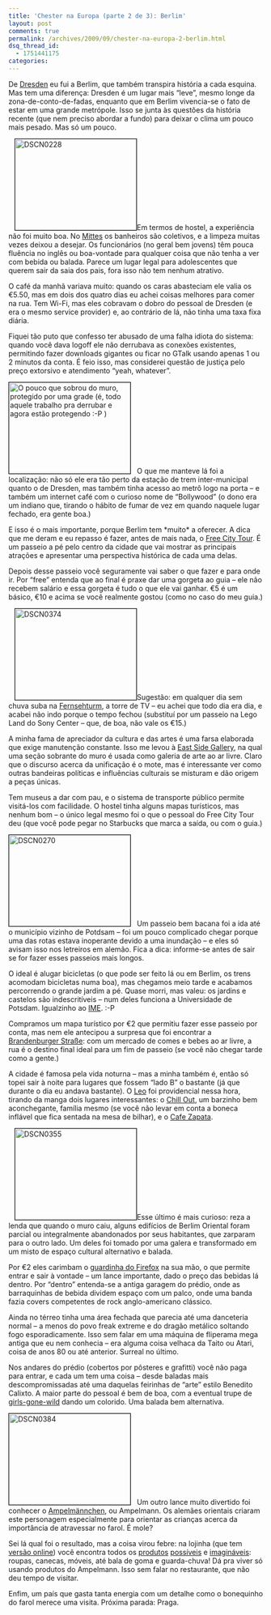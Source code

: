```yaml
---
title: 'Chester na Europa (parte 2 de 3): Berlim'
layout: post
comments: true
permalink: /archives/2009/09/chester-na-europa-2-berlim.html
dsq_thread_id:
  - 1751441175
categories:
---
```

De [Dresden][1] eu fui a Berlim, que também transpira história a cada esquina. Mas tem uma diferença: Dresden é um lugar mais &#8220;leve&#8221;, mesmo longe da zona-de-conto-de-fadas, enquanto que em Berlim vivencia-se o fato de estar em uma grande metrópole. Isso se junta às questões da história recente (que nem preciso abordar a fundo) para deixar o clima um pouco mais pesado. Mas só um pouco.

[<img class="alignright right" style="border: 1px solid black;margin-left: 12px" src="http://farm4.static.flickr.com/3502/3844429706_a0c10e6d7c_m.jpg" alt="DSCN0228" width="240" height="180" />][2]Em termos de hostel, a experiência não foi muito boa. No [Mittes][3] os banheiros são coletivos, e a limpeza muitas vezes deixou a desejar. Os funcionários (no geral bem jovens) têm pouca fluência no inglês ou boa-vontade para qualquer coisa que não tenha a ver com bebida ou balada. Parece um lugar legal para adolescentes que querem sair da saia dos pais, fora isso não tem nenhum atrativo.

O café da manhã variava muito: quando os caras abasteciam ele valia os €5.50, mas em dois dos quatro dias eu achei coisas melhores para comer na rua. Tem Wi-Fi, mas eles cobravam o dobro do pessoal de Dresden (e era o mesmo service provider) e, ao contrário de lá, não tinha uma taxa fixa diária.

Fiquei tão puto que confesso ter abusado de uma falha idiota do sistema: quando você dava logoff ele não derrubava as conexões existentes, permitindo fazer downloads gigantes ou ficar no GTalk usando apenas 1 ou 2 minutos da conta. É feio isso, mas considerei questão de justiça pelo preço extorsivo e atendimento &#8220;yeah, whatever&#8221;.

[<img class="alignleft left" style="border: 1px solid black;margin-right: 12px" src="http://farm3.static.flickr.com/2668/3843604675_80efeaede9_m.jpg" alt="O pouco que sobrou do muro, protegido por uma grade (é, todo aquele trabalho pra derrubar e agora estão protegendo :-P )" width="240" height="180" />][4]O que me manteve lá foi a localização: não só ele era tão perto da estação de trem inter-municipal quanto o de Dresden, mas também tinha acesso ao metrô logo na porta &#8211; e também um internet café com o curioso nome de &#8220;Bollywood&#8221; (o dono era um indiano que, tirando o hábito de fumar de vez em quando naquele lugar fechado, era gente boa.)

E isso é o mais importante, porque Berlim tem \*muito\* a oferecer. A dica que me deram e eu repasso é fazer, antes de mais nada, o [Free City Tour][5]. É um passeio a pé pelo centro da cidade que vai mostrar as principais atrações e apresentar uma perspectiva histórica de cada uma delas.

Depois desse passeio você seguramente vai saber o que fazer e para onde ir. Por &#8220;free&#8221; entenda que ao final é praxe dar uma gorgeta ao guia &#8211; ele não recebem salário e essa gorgeta é tudo o que ele vai ganhar. €5 é um básico, €10 e acima se você realmente gostou (como no caso do meu guia.)

[<img class="alignright right" style="border: 1px solid black;margin-left: 12px" src="http://farm3.static.flickr.com/2623/3843883571_1c92f31da5_m.jpg" alt="DSCN0374" width="240" height="180" />][6]Sugestão: em qualquer dia sem chuva suba na [Fernsehturm][7], a torre de TV &#8211; eu achei que todo dia era dia, e acabei não indo porque o tempo fechou (substituí por um passeio na Lego Land do Sony Center &#8211; que, de boa, não vale os €15.)

A minha fama de apreciador da cultura e das artes é uma farsa elaborada que exige manutenção constante. Isso me levou à [East Side Gallery][8], na qual uma seção sobrante do muro é usada como galeria de arte ao ar livre. Claro que o discurso acerca da unificação é o mote, mas é interessante ver como outras bandeiras políticas e influências culturais se misturam e dão origem a peças únicas.

Tem museus a dar com pau, e o sistema de transporte público permite visitá-los com facilidade. O hostel tinha alguns mapas turísticos, mas nenhum bom &#8211; o único legal mesmo foi o que o pessoal do Free City Tour deu (que você pode pegar no Starbucks que marca a saída, ou com o guia.)

[<img class="alignleft left" style="border: 1px solid black;margin-right: 12px" src="http://farm3.static.flickr.com/2640/3844461484_e01cae5285_m.jpg" alt="DSCN0270" width="240" height="180" />][9]Um passeio bem bacana foi a ida até o município vizinho de Potdsam &#8211; foi um pouco complicado chegar porque uma das rotas estava inoperante devido a uma inundação &#8211; e eles só avisam isso nos letreiros em alemão. Fica a dica: informe-se antes de sair se for fazer esses passeios mais longos.

O ideal é alugar bicicletas (o que pode ser feito lá ou em Berlim, os trens acomodam bicicletas numa boa), mas chegamos meio tarde e acabamos percorrendo o grande jardim a pé. Quase morri, mas valeu: os jardins e castelos são indescritíveis &#8211; num deles funciona a Universidade de Potsdam. Igualzinho ao [IME][10]. :-P

Compramos um mapa turístico por €2 que permitiu fazer esse passeio por conta, mas nem ele antecipou a surpresa que foi encontrar a [Brandenburger Straße][11]: com um mercado de comes e bebes ao ar livre, a rua é o destino final ideal para um fim de passeio (se você não chegar tarde como a gente.)

A cidade é famosa pela vida noturna &#8211; mas a minha também é, então só topei sair à noite para lugares que fossem &#8220;lado B&#8221; o bastante (já que durante o dia eu andava bastante). O [Leo][12] foi providencial nessa hora, tirando da manga dois lugares interessantes: o [Chill Out][13], um barzinho bem aconchegante, família mesmo (se você não levar em conta a boneca inflável que fica sentada na mesa de bilhar), e o [Cafe Zapata][14].

[<img class="alignright right" style="border: 1px solid black;margin-left: 12px" src="http://farm3.static.flickr.com/2494/3844654626_e5df36c6b1_m.jpg" alt="DSCN0355" width="240" height="180" />][15]Esse último é mais curioso: reza a lenda que quando o muro caiu, alguns edifícios de Berlim Oriental foram parcial ou integralmente abandonados por seus habitantes, que zarparam para o outro lado. Um deles foi tomado por uma galera e transformado em um misto de espaço cultural alternativo e balada.

Por €2 eles carimbam o [guardinha do Firefox][16] na sua mão, o que permite entrar e sair à vontade &#8211; um lance importante, dado o preço das bebidas lá dentro. Por &#8220;dentro&#8221; entenda-se a antiga garagem do prédio, onde as barraquinhas de bebida dividem espaço com um palco, onde uma banda fazia covers competentes de rock anglo-americano clássico.

Ainda no térreo tinha uma área fechada que parecia até uma danceteria normal &#8211; a menos do povo freak extreme e do dragão metálico soltando fogo esporadicamente. Isso sem falar em uma máquina de fliperama mega antiga que eu nem conhecia &#8211; era alguma coisa velhaca da Taito ou Atari, coisa de anos 80 ou até anterior. Surreal no último.

Nos andares do prédio (cobertos por pôsteres e grafitti) você não paga para entrar, e cada um tem uma coisa &#8211; desde baladas mais descompromissadas até uma daquelas feirinhas de &#8220;arte&#8221; estilo Benedito Calixto. A maior parte do pessoal é bem de boa, com a eventual trupe de [girls-gone-wild][17] dando um colorido. Uma balada bem alternativa.

[<img class="alignleft left" style="border: 1px solid black;margin-right: 12px" src="http://farm3.static.flickr.com/2502/3843892335_a770404950_m.jpg" alt="DSCN0384" width="240" height="180" />][18]Um outro lance muito divertido foi conhecer o [Ampelmännchen][19], ou Ampelmann. Os alemães orientais criaram este personagem especialmente para orientar as crianças acerca da importância de atravessar no farol. É mole?

Sei lá qual foi o resultado, mas a coisa virou febre: na lojinha (que tem [versão online][20]) você encontra todos os [produtos][21] [possíveis][22] e [imagináveis][23]: roupas, canecas, móveis, até bala de goma e guarda-chuva! Dá pra viver só usando produtos do Ampelmann. Isso sem falar no restaurante, que não deu tempo de visitar.

Enfim, um país que gasta tanta energia com um detalhe como o bonequinho do farol merece uma visita. Próxima parada: Praga.

 [1]: //chester.me/archives/2009/08/chester-na-europa-1-dresden.html
 [2]: http://www.flickr.com/photos/chesterbr/3844429706/ "Teatros, igrejas e monumentos são abundantes na cidade."
 [3]: http://www.baxpax.de/mittes-backpacker/
 [4]: http://www.flickr.com/photos/chesterbr/3843604675/ "O pouco que sobrou do muro, protegido por uma grade (é, todo aquele trabalho pra derrubar e agora estão protegendo :-P )"
 [5]: http://www.newberlintours.com/nbt/content/view/1/2/lang,en/
 [6]: http://www.flickr.com/photos/chesterbr/3843883571/ "DSCN0374 by chesterbr, on Flickr"
 [7]: http://en.wikipedia.org/wiki/Fernsehturm_Berlin
 [8]: http://www.eastsidegallery.com/
 [9]: http://www.flickr.com/photos/chesterbr/3844461484/ "DSCN0270 by chesterbr, on Flickr"
 [10]: http://ime.usp.br
 [11]: http://maps.google.com/maps?f=q&source=s_q&hl=en&q=Brandenburger+Stra%C3%9Fe,+14467+Potsdam,+Brandenburg,+Germany&sll=52.397012,13.058367&sspn=0.009152,0.01929&ie=UTF8&cd=1&geocode=FWWQHwMd7i3HAA&split=0&ll=52.398845,13.058002&spn=0.009152,0.01929&z=16&iwloc=A
 [12]: http://leoeurotrip.blogspot.com/
 [13]: http://maps.google.com.br/maps?oe=utf-8&client=firefox-a&ie=UTF8&q=chill+out+bar+berlin&fb=1&split=1&gl=br&cid=8128046848665788474&li=lmd&z=16&iwloc=A
 [14]: http://travel.yahoo.com/p-travelguide-2776412-cafe_zapata_berlin-i?action=describe
 [15]: http://www.flickr.com/photos/chesterbr/3844654626/ "DSCN0355 by chesterbr, on Flickr"
 [16]: //chester.me/wp-content/uploads/2009/09/sslWarning.png
 [17]: http://www.flickr.com/photos/chesterbr/3844511136/in/set-72157622106190874/
 [18]: http://www.flickr.com/photos/chesterbr/3843892335/ "DSCN0384 by chesterbr, on Flickr"
 [19]: http://en.wikipedia.org/wiki/Ampelm%C3%A4nnchen
 [20]: http://ampelmannshop.com/
 [21]: http://www.flickr.com/photos/chesterbr/3843641103/in/set-72157622106190874/
 [22]: http://www.flickr.com/photos/chesterbr/3844431664/in/set-72157622106190874/
 [23]: http://www.flickr.com/photos/chesterbr/3843642949/in/set-72157622106190874/
